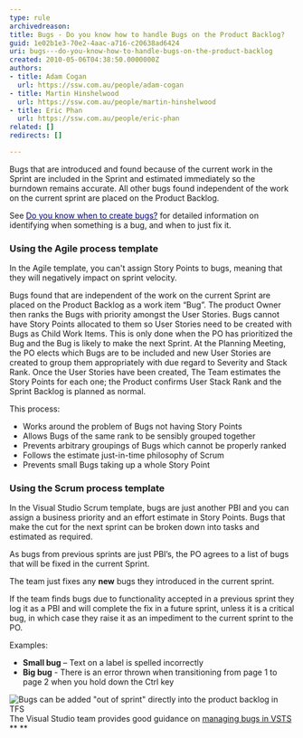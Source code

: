 ```yaml
---
type: rule
archivedreason: 
title: Bugs - Do you know how to handle Bugs on the Product Backlog?
guid: 1e02b1e3-70e2-4aac-a716-c20638ad6424
uri: bugs---do-you-know-how-to-handle-bugs-on-the-product-backlog
created: 2010-05-06T04:38:50.0000000Z
authors:
- title: Adam Cogan
  url: https://ssw.com.au/people/adam-cogan
- title: Martin Hinshelwood
  url: https://ssw.com.au/people/martin-hinshelwood
- title: Eric Phan
  url: https://ssw.com.au/people/eric-phan
related: []
redirects: []

---
```


Bugs that are introduced and found because of the current work in the Sprint are included in the Sprint and estimated immediately so the burndown remains accurate. All other bugs found independent of the work on the current sprint are placed on the Product Backlog.

See [<font color="#000080">Do you know when to create bugs?</font>](/Pages/CreateBugs.aspx) for detailed information on identifying when something is a bug, and when to just fix it.

<!--endintro-->

### Using the Agile process template


In the Agile template, you can't assign Story Points to bugs, meaning that they will negatively impact on sprint velocity.

Bugs found that are independent of the work on the current Sprint are placed on the Product Backlog as a work item “Bug”. The product Owner then ranks the Bugs with priority amongst the User Stories. Bugs cannot have Story Points allocated to them so User Stories need to be created with Bugs as Child Work Items. This is only done when the PO has prioritized the Bug and the Bug is likely to make the next Sprint. At the Planning Meeting, the PO elects which Bugs are to be included and new User Stories are created to group them appropriately with due regard to Severity and Stack Rank. Once the User Stories have been created, The Team estimates the Story Points for each one; the Product confirms User Stack Rank and the Sprint Backlog is planned as normal.

This process:

* Works around the problem of Bugs not having Story Points
* Allows Bugs of the same rank to be sensibly grouped together
* Prevents arbitrary groupings of Bugs which cannot be properly ranked
* Follows the estimate just-in-time philosophy of Scrum
* Prevents small Bugs taking up a whole Story Point






### Using the Scrum process template


In the Visual Studio Scrum template, bugs are just another PBI and you can assign a business priority and an effort estimate in Story Points. Bugs that make the cut for the next sprint can be broken down into tasks and estimated as required.

As bugs from previous sprints are just PBI’s, the PO agrees to a list of bugs that will be fixed in the current Sprint.

The team just fixes any  **new** bugs they introduced in the current sprint.

If the team finds bugs due to functionality accepted in a previous sprint they log it as a PBI and will complete the fix in a future sprint, unless it is a critical bug, in which case they raise it as an impediment to the current sprint to the PO.

Examples:

* **Small bug** – Text on a label is spelled incorrectly
* **Big bug** - There is an error thrown when transitioning from page 1 to page 2 when you hold down the Ctrl key





![Bugs can be added "out of sprint" directly into the product backlog in TFS](2016-02-08_12-02-29.png)
The Visual Studio team provides good guidance on [managing bugs in VSTS](https://www.visualstudio.com/en-us/docs/work/backlogs/manage-bugs)
 **
**
